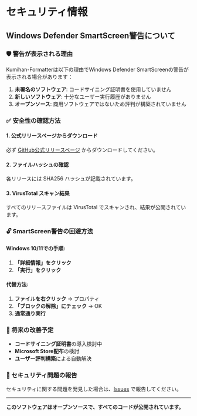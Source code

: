 # セキュリティ情報

## Windows Defender SmartScreen警告について

### 🛡️ 警告が表示される理由
Kumihan-Formatterは以下の理由でWindows Defender SmartScreenの警告が表示される場合があります：

1. **未署名のソフトウェア**: コードサイニング証明書を使用していません
2. **新しいソフトウェア**: 十分なユーザー実行履歴がありません
3. **オープンソース**: 商用ソフトウェアではないため評判が構築されていません

### ✅ 安全性の確認方法

#### 1. 公式リリースページからダウンロード
必ず [GitHub公式リリースページ](https://github.com/mo9mo9-uwu-mo9mo9/Kumihan-Formatter/releases) からダウンロードしてください。

#### 2. ファイルハッシュの確認
各リリースには SHA256 ハッシュが記載されています。

#### 3. VirusTotal スキャン結果
すべてのリリースファイルは VirusTotal でスキャンされ、結果が公開されています。

### 🔓 SmartScreen警告の回避方法

#### Windows 10/11での手順:
1. **「詳細情報」をクリック**
2. **「実行」をクリック**

#### 代替方法:
1. **ファイルを右クリック** → プロパティ
2. **「ブロックの解除」にチェック** → OK
3. **通常通り実行**

### 🔮 将来の改善予定

- **コードサイニング証明書**の導入検討中
- **Microsoft Store配布**の検討
- **ユーザー評判構築**による自動解決

### 🐛 セキュリティ問題の報告

セキュリティに関する問題を発見した場合は、[Issues](https://github.com/mo9mo9-uwu-mo9mo9/Kumihan-Formatter/issues) で報告してください。

---

**このソフトウェアはオープンソースで、すべてのコードが公開されています。**
